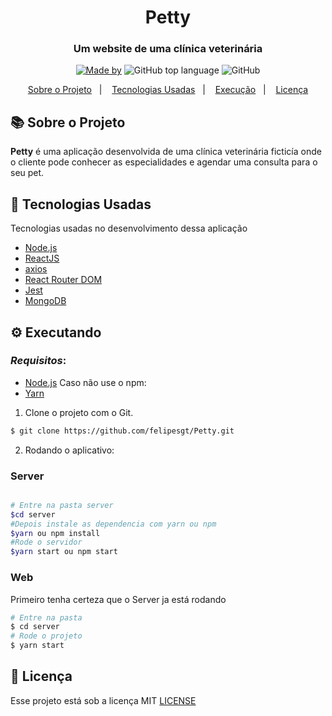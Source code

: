 <h1 align="center">
  Petty
</h1>
<h3 align="center">
Um website de uma clínica veterinária
</h3>
<p align="center">
<a href="https://www.linkedin.com/in/felipe-gon%C3%A7alves-33bb09187/">
    <img alt="Made by" src="https://img.shields.io/badge/made%20by-Felipe%20Gonçalves-%239871F5&color=red"></a>
  <img alt="GitHub top language" src="https://img.shields.io/github/languages/top/felipesgt/petty?style=flat-square">
  <img alt="GitHub" src="https://img.shields.io/github/license/felipesgt/petty?style=flat-square"> 
</p>

<p align="center">
  <a href="#-sobre-o-projeto">Sobre o Projeto</a>&nbsp;&nbsp;&nbsp;|&nbsp;&nbsp;&nbsp;
  <a href="#-tecnologias-usadas">Tecnologias Usadas</a>&nbsp;&nbsp;&nbsp;|&nbsp;&nbsp;&nbsp;
  <a href="#-executando">Execução</a>&nbsp;&nbsp;&nbsp;|&nbsp;&nbsp;&nbsp;
  <a href="#-licença">Licença</a>
</p>

## 📚 Sobre o Projeto
**Petty** é uma aplicação desenvolvida de uma clínica veterinária ficticía onde o cliente pode conhecer as especialidades e agendar uma consulta para o seu pet.

## 🚀 Tecnologias Usadas
  Tecnologias usadas no desenvolvimento dessa aplicação

- [Node.js](https://nodejs.org/en/)
- [ReactJS](https://reactjs.org/)
- [axios](https://github.com/axios/axios)
- [React Router DOM](https://reacttraining.com/react-router/)
- [Jest](https://jestjs.io/)
- [MongoDB](https://www.mongodb.com/cloud/atlas)

## ⚙ Executando

  ### *Requisitos*:

- [Node.js](https://nodejs.org/en/)
  Caso não use o npm:
- [Yarn](https://classic.yarnpkg.com/) 


1. Clone o projeto com o Git.

```bash
$ git clone https://github.com/felipesgt/Petty.git
```

2. Rodando o aplicativo:
### Server

```bash

# Entre na pasta server
$cd server
#Depois instale as dependencia com yarn ou npm
$yarn ou npm install
#Rode o servidor
$yarn start ou npm start
```

### Web

Primeiro tenha certeza que o Server ja está rodando

```bash
# Entre na pasta
$ cd server
# Rode o projeto
$ yarn start
```




## 📜 Licença

Esse projeto está sob a licença MIT [LICENSE](LICENSE.md) 

